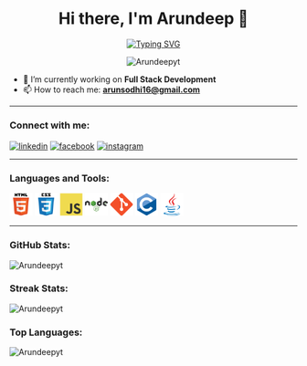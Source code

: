 <!-- Arundeepyt/README.md -->

<h1 align="center">Hi there, I'm Arundeep 👋</h1>

<p align="center">
  <a href="https://github.com/Arundeepyt">
    <img src="https://readme-typing-svg.demolab.com?font=Fira+Code&size=22&pause=1000&color=58A6FF&center=true&vCenter=true&width=435&lines=Aspiring+Full+Stack+Developer;Front-End+Developer+%7C+Learning+Back-End;Building+AI+Bots+with+Java;Always+Learning+Something+New" alt="Typing SVG" />
  </a>
</p>

<p align="center">
  <img src="https://komarev.com/ghpvc/?username=Arundeepyt&label=Profile%20views&color=0e75b6&style=flat" alt="Arundeepyt" />
</p>

- 🔭 I’m currently working on **Full Stack Development**
- 📫 How to reach me: **arunsodhi16@gmail.com**

---

### Connect with me:
<p align="left">
  <a href="https://linkedin.com/in/" target="blank"><img align="center" src="https://cdn.jsdelivr.net/npm/simple-icons@3.0.1/icons/linkedin.svg" alt="linkedin" height="30" width="40" /></a>
  <a href="https://facebook.com/" target="blank"><img align="center" src="https://cdn.jsdelivr.net/npm/simple-icons@3.0.1/icons/facebook.svg" alt="facebook" height="30" width="40" /></a>
  <a href="https://instagram.com/" target="blank"><img align="center" src="https://cdn.jsdelivr.net/npm/simple-icons@3.0.1/icons/instagram.svg" alt="instagram" height="30" width="40" /></a>
</p>

---

### Languages and Tools:
<p align="left">
  <img src="https://raw.githubusercontent.com/devicons/devicon/master/icons/html5/html5-original-wordmark.svg" alt="html5" width="40" height="40"/> 
  <img src="https://raw.githubusercontent.com/devicons/devicon/master/icons/css3/css3-original-wordmark.svg" alt="css3" width="40" height="40"/> 
  <img src="https://raw.githubusercontent.com/devicons/devicon/master/icons/javascript/javascript-original.svg" alt="javascript" width="40" height="40"/> 
  <img src="https://raw.githubusercontent.com/devicons/devicon/master/icons/nodejs/nodejs-original-wordmark.svg" alt="nodejs" width="40" height="40"/> 
  <img src="https://raw.githubusercontent.com/devicons/devicon/master/icons/git/git-original.svg" alt="git" width="40" height="40"/> 
  <img src="https://raw.githubusercontent.com/devicons/devicon/master/icons/c/c-original.svg" alt="c" width="40" height="40"/> 
  <img src="https://raw.githubusercontent.com/devicons/devicon/master/icons/java/java-original.svg" alt="java" width="40" height="40"/> 
</p>

---

### GitHub Stats:
<p align="left">
  <img src="https://github-readme-stats.vercel.app/api?username=Arundeepyt&show_icons=true&locale=en" alt="Arundeepyt" />
</p>

### Streak Stats:
<p align="left">
  <img src="https://github-readme-streak-stats.herokuapp.com/?user=Arundeepyt&" alt="Arundeepyt" />
</p>

### Top Languages:
<p align="left">
  <img src="https://github-readme-stats.vercel.app/api/top-langs?username=Arundeepyt&layout=compact" alt="Arundeepyt" />
</p>